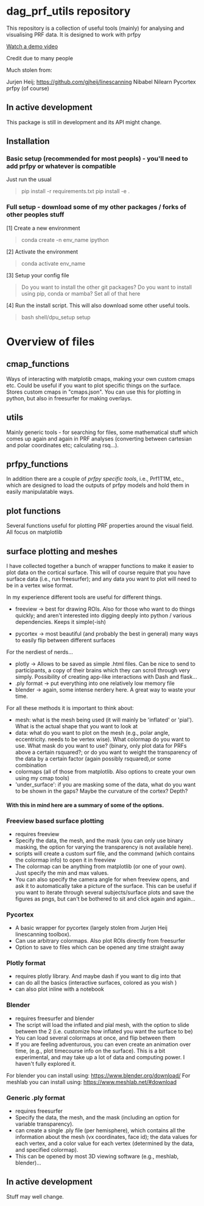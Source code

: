 # dag_prf_utils repository
This repository is a collection of useful tools (mainly) for analysing and visualising PRF data. It is designed to work with prfpy 


[Watch a demo video](./notebooks/mov.mp4)

Credit due to many people

Much stolen from:

Jurjen Heij; https://github.com/gjheij/linescanning 
Nibabel
Nilearn
Pycortex
prfpy (of course)


## In active development
This package is still in development and its API might change. 

## Installation 

### Basic setup (recommended for most peopls) - you'll need to add prfpy or whatever is compatible 
Just run the usual 
> pip install -r requirements.txt
> pip install -e . 




### Full setup - download some of my other packages / forks of other peoples stuff
[1] Create a new environment 
> conda create -n env_name ipython 

[2] Activate the environment
> conda activate env_name 

[3] Setup your config file 
> Do you want to install the other git packages?
> Do you want to install using pip, conda or mamba? 
> Set all of that here

[4] Run the install script. This will also download some other useful tools. 
> bash shell/dpu_setup setup


# Overview of files 

## cmap_functions
Ways of interacting  with matplotib cmaps, making your own custom cmaps etc. Could be useful if you want to plot specific things on the surface. Stores custom cmaps in "cmaps.json". You can use this for plotting in python, but also in freesurfer for making overlays. 

## utils
Mainly generic tools - for searching for files, some mathematical stuff which comes up again and again in PRF analyses (converting between cartesian and polar coordinates etc; calculating rsq...).

## prfpy_functions
In addition there are a couple of *prfpy specific tools*, i.e., Prf1T1M, etc., which are designed to load the outputs of prfpy models and hold them in easily manipulatable ways.

## plot functions
Several functions useful for plotting PRF properties around the visual field. All focus on matplotlib

## surface plotting and meshes

I have collected together a bunch of wrapper functions to make it easier to plot data on the cortical surface. This will of course require that you have surface data (i.e., run freesurfer); and any data you want to plot will need to be in a vertex wise format. 

In my experience different tools are useful for different things. 
* freeview -> best for drawing ROIs. Also for those who want to do things quickly; and aren't interested into digging deeply into python / various dependencies. Keeps it simple(-ish)

* pycortex -> most beautiful (and probably the best in general) many ways to easily flip between different surfaces

For the nerdiest of nerds... 
* plotly -> Allows to be saved as simple .html files. Can be nice to send to participants, a copy of their brains which they can scroll through very simply. Possibility of creating app-like interactions with Dash and flask... 
* .ply format -> put everything into one relatively low memory file
* blender -> again, some intense nerdery here. A great way to waste your time. 


For all these methods it is important to think about:
* mesh: what is the mesh being used (it will mainly be 'inflated' or 'pial'). What is the actual shape that you want to look at 
* data: what do you want to plot on the mesh (e.g., polar angle, eccentricity. needs to be vertex wise). What colormap do you want to use. What mask do you want to use? (binary, only plot data for PRFs above a certain rsquared?; or do you want to weight the transparency of the data by a certain factor (again possibly rsquared),or some combination
* colormaps (all of those from matplotlib. Also options to create your own using my cmap tools)
* 'under_surface': if you are masking some of the data, what do you want to be shown in the gaps? Maybe the curvature of the cortex? Depth?

#### With this in mind here are a summary of some of the options. 

### Freeview based surface plotting
* requires freeview 
* Specify the data, the mesh, and the mask (you can only use binary masking, the option for varying the transparency is not available here). 
* scripts will create a custom surf file, and the command (which contains the colormap info) to open it in freeview
* The colormap can be anything from matplotlib (or one of your own). Just specify the min and max values. 
* You can also specify the camera angle for when freeview opens, and ask it to automatically take a picture of the surface. This can be useful if you want to iterate through several subjects/surface plots and save the figures as pngs, but can't be bothered to sit and click again and again... 

### Pycortex
* A basic wrapper for pycortex (largely stolen from Jurjen Heij linescanning toolbox). 
* Can use arbitrary colormaps. Also plot ROIs directly from freesurfer
* Option to save to files which can be opened any time straight away 

### Plotly format
* requires plotly library. And maybe dash if you want to dig into that
* can do all the basics (interactive surfaces, colored as you wish )
* can also plot inline with a notebook

### Blender
* requires freesurfer and blender
* The script will load the inflated and pial mesh, with the option to slide between the 2 (i.e. customize how inflated you want the surface to be)
* You can load several colormaps at once, and flip between them 
* If you are feeling adventurous, you can even create an animation over time, (e.g., plot timecourse info on the surface). This is a bit experimental, and may take up a lot of data and computing power. I haven't fully explored it. 

For blender you can install using: https://www.blender.org/download/
For meshlab you can install using: https://www.meshlab.net/#download

### Generic .ply format
* requires freesurfer 
* Specify the data, the mesh, and the mask (including an option for variable transparency). 
* can create a single .ply file (per hemisphere), which contains all the information about the mesh (vx coordinates, face id); the data values for each vertex, and a color value for each vertex (determined by the data, and specified colormap). 
* This can be opened by most 3D viewing software (e.g., meshlab, blender)...



## In active development
Stuff may well change. 


